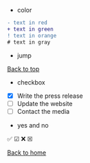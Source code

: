 - color

```diff
- text in red
+ text in green
! text in orange
# text in gray
```

- jump

<a href="#top">Back to top</a>

- checkbox

- [x] Write the press release
- [ ] Update the website
- [ ] Contact the media

- yes and no

✅ &#9745;
❌ &#9746;

<a href="index.md">Back to home</a>
